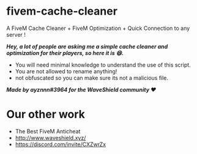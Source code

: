 # fivem-cache-cleaner
A FiveM Cache Cleaner + FiveM Optimization + Quick Connection to any server !

***Hey, a lot of people are asking me a simple cache cleaner and optimization for their players, so here it is :smile:.***
- You will need minimal knowledge to understand the use of this script.
- You are not allowed to rename anything!
- not obfuscated so you can make sure its not a malicious file.

***Made by ayznnn#3964 for the WaveShield community :heart:***

# Our other work
 - The Best FiveM Anticheat
 - http://www.waveshield.xyz/
 - https://discord.com/invite/CXZwrZx
